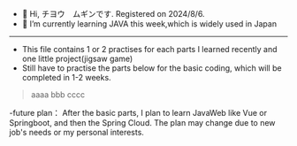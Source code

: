- 👋 Hi, チヨウ　ムギンです. Registered on 2024/8/6.
- 🌱 I’m currently learning JAVA this week,which is widely used in Japan
- -----------------------------------------------------------------------------------------------
  
- This file contains 1 or 2 practises for each parts I learned recently and one little project(jigsaw game) 
- Still have to practise the parts below for the basic coding,
  which will be completed in 1-2 weeks.
>aaaa
>bbb
>cccc

-future plan：
After the basic parts, I plan to learn JavaWeb like Vue or Springboot, and then the Spring Cloud.
The plan may change due to new job's needs or my personal interests.




